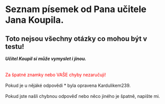 # Seznam písemek od Pana učitele Jana Koupila. 


## Toto nejsou všechny otázky co mohou být v testu! 
 ***Učitel Koupil si může vymyslet i jinou.*** \
\
\
<span style="color:red;">Za špatné znamky nebo VAŠE chyby nezaručuji!</span>
\
\
Pokud je u nějáké odpovědi * byla opravena Kardulikem239.
\
\
Pokud jste našli chybnou odpověď nebo něco jiného je špatně, napište mi.
